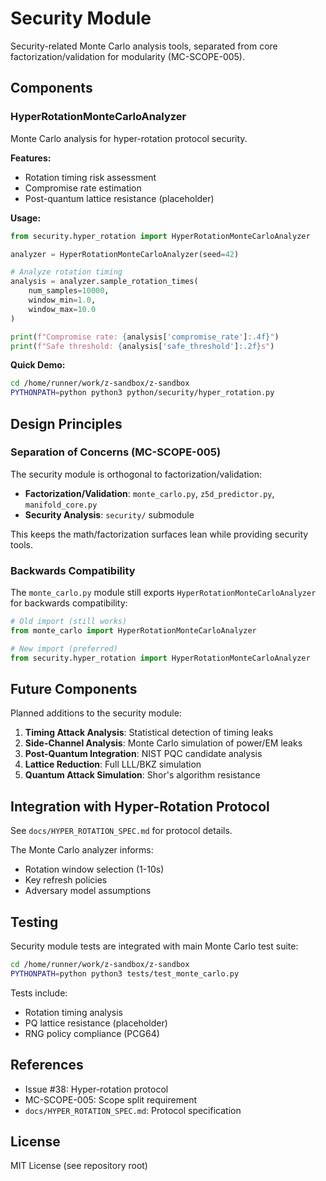 # Security Module

Security-related Monte Carlo analysis tools, separated from core factorization/validation for modularity (MC-SCOPE-005).

## Components

### HyperRotationMonteCarloAnalyzer

Monte Carlo analysis for hyper-rotation protocol security.

**Features:**
- Rotation timing risk assessment
- Compromise rate estimation
- Post-quantum lattice resistance (placeholder)

**Usage:**

```python
from security.hyper_rotation import HyperRotationMonteCarloAnalyzer

analyzer = HyperRotationMonteCarloAnalyzer(seed=42)

# Analyze rotation timing
analysis = analyzer.sample_rotation_times(
    num_samples=10000,
    window_min=1.0,
    window_max=10.0
)

print(f"Compromise rate: {analysis['compromise_rate']:.4f}")
print(f"Safe threshold: {analysis['safe_threshold']:.2f}s")
```

**Quick Demo:**

```bash
cd /home/runner/work/z-sandbox/z-sandbox
PYTHONPATH=python python3 python/security/hyper_rotation.py
```

## Design Principles

### Separation of Concerns (MC-SCOPE-005)

The security module is orthogonal to factorization/validation:

- **Factorization/Validation**: `monte_carlo.py`, `z5d_predictor.py`, `manifold_core.py`
- **Security Analysis**: `security/` submodule

This keeps the math/factorization surfaces lean while providing security tools.

### Backwards Compatibility

The `monte_carlo.py` module still exports `HyperRotationMonteCarloAnalyzer` for backwards compatibility:

```python
# Old import (still works)
from monte_carlo import HyperRotationMonteCarloAnalyzer

# New import (preferred)
from security.hyper_rotation import HyperRotationMonteCarloAnalyzer
```

## Future Components

Planned additions to the security module:

1. **Timing Attack Analysis**: Statistical detection of timing leaks
2. **Side-Channel Analysis**: Monte Carlo simulation of power/EM leaks
3. **Post-Quantum Integration**: NIST PQC candidate analysis
4. **Lattice Reduction**: Full LLL/BKZ simulation
5. **Quantum Attack Simulation**: Shor's algorithm resistance

## Integration with Hyper-Rotation Protocol

See `docs/HYPER_ROTATION_SPEC.md` for protocol details.

The Monte Carlo analyzer informs:
- Rotation window selection (1-10s)
- Key refresh policies
- Adversary model assumptions

## Testing

Security module tests are integrated with main Monte Carlo test suite:

```bash
cd /home/runner/work/z-sandbox/z-sandbox
PYTHONPATH=python python3 tests/test_monte_carlo.py
```

Tests include:
- Rotation timing analysis
- PQ lattice resistance (placeholder)
- RNG policy compliance (PCG64)

## References

- Issue #38: Hyper-rotation protocol
- MC-SCOPE-005: Scope split requirement
- `docs/HYPER_ROTATION_SPEC.md`: Protocol specification

## License

MIT License (see repository root)
